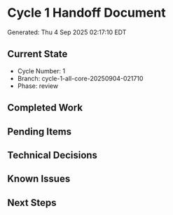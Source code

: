 # Cycle 1 Handoff Document

Generated: Thu  4 Sep 2025 02:17:10 EDT

## Current State
- Cycle Number: 1
- Branch: cycle-1-all-core-20250904-021710
- Phase: review

## Completed Work
<!-- Updated by each agent as they complete their phase -->

## Pending Items
<!-- Items that need attention in the next phase or cycle -->

## Technical Decisions
<!-- Important technical decisions made during this cycle -->

## Known Issues
<!-- Issues discovered but not yet resolved -->

## Next Steps
<!-- Clear action items for the next agent/cycle -->

